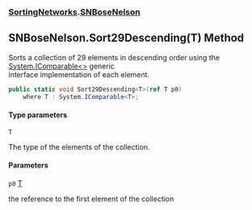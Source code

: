 ### [SortingNetworks](SortingNetworks.md 'SortingNetworks').[SNBoseNelson](SortingNetworks.SNBoseNelson.md 'SortingNetworks.SNBoseNelson')

## SNBoseNelson.Sort29Descending<T>(T) Method

Sorts a collection of 29 elements in descending order using the [System.IComparable&lt;&gt;](https://docs.microsoft.com/en-us/dotnet/api/System.IComparable-1 'System.IComparable`1') generic  
interface implementation of each element.

```csharp
public static void Sort29Descending<T>(ref T p0)
    where T : System.IComparable<T>;
```
#### Type parameters

<a name='SortingNetworks.SNBoseNelson.Sort29Descending_T_(T).T'></a>

`T`

The type of the elements of the collection.
#### Parameters

<a name='SortingNetworks.SNBoseNelson.Sort29Descending_T_(T).p0'></a>

`p0` [T](SortingNetworks.SNBoseNelson.Sort29Descending_T_(T).md#SortingNetworks.SNBoseNelson.Sort29Descending_T_(T).T 'SortingNetworks.SNBoseNelson.Sort29Descending<T>(T).T')

the reference to the first element of the collection